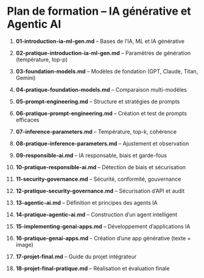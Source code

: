 # Plan de formation – IA générative et Agentic AI

1. **01-introduction-ia-ml-gen.md** – Bases de l’IA, ML et IA générative

2. **02-pratique-introduction-ia-ml-gen.md** – Paramètres de génération (température, top-p)

3. **03-foundation-models.md** – Modèles de fondation (GPT, Claude, Titan, Gemini)

4. **04-pratique-foundation-models.md** – Comparaison multi-modèles

5. **05-prompt-engineering.md** – Structure et stratégies de prompts

6. **06-pratique-prompt-engineering.md** – Création et test de prompts efficaces

7. **07-inference-parameters.md** – Température, top-k, cohérence

8. **08-pratique-inference-parameters.md** – Ajustement et observation

9. **09-responsible-ai.md** – IA responsable, biais et garde-fous

10. **10-pratique-responsible-ai.md** – Détection de biais et sécurisation

11. **11-security-governance.md** – Sécurité, conformité, gouvernance

12. **12-pratique-security-governance.md** – Sécurisation d’API et audit

13. **13-agentic-ai.md** – Définition et principes des agents IA

14. **14-pratique-agentic-ai.md** – Construction d’un agent intelligent

15. **15-implementing-genai-apps.md** – Développement d’applications IA

16. **16-pratique-genai-apps.md** – Création d’une app générative (texte + image)

17. **17-projet-final.md** – Guide du projet intégrateur

18. **18-projet-final-pratique.md** – Réalisation et évaluation finale

